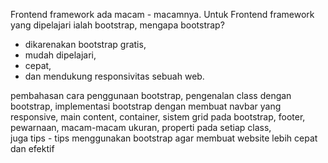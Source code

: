 Frontend framework ada macam - macamnya. Untuk Frontend framework yang dipelajari ialah bootstrap, mengapa bootstrap?

- dikarenakan bootstrap gratis,
- mudah dipelajari,
- cepat,
- dan mendukung responsivitas sebuah web.

pembahasan cara penggunaan bootstrap,
pengenalan class dengan bootstrap,
implementasi bootstrap dengan membuat navbar yang responsive,
main content,
container,
sistem grid pada bootstrap,
footer,
pewarnaan,
macam-macam ukuran,
properti pada setiap class,  
juga tips - tips menggunakan bootstrap agar membuat website lebih cepat dan efektif
